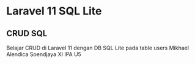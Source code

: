 # Laravel 11 SQL Lite
## CRUD SQL
Belajar CRUD di Laravel 11 dengan DB SQL Lite pada table users
Mikhael Alendica Soendjaya XI IPA U5